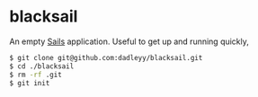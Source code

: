 # blacksail

An empty [Sails](http://sailsjs.org) application. Useful to get up and running quickly,

```bash
$ git clone git@github.com:dadleyy/blacksail.git
$ cd ./blacksail
$ rm -rf .git
$ git init
```
